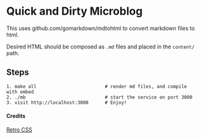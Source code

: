 # Quick and Dirty Microblog

This uses github.com/gomarkdown/mdtohtml to convert markdown files to html.

Desired HTML should be composed as `.md` files and placed in the `content/` path.

## Steps

```
1. make all                         # render md files, and compile with embed
2. ./mb                             # start the service on port 3000
3. visit http://localhost:3000      # Enjoy!
```

#### Credits

[Retro CSS](https://raw.githubusercontent.com/markdowncss/retro/refs/heads/master/css/retro.css)
